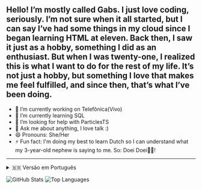 ## Hello! I’m mostly called Gabs. I just love coding, seriously. I’m not sure when it all started, but I can say I’ve had some things in my cloud since I began learning HTML at eleven. Back then, I saw it just as a hobby, something I did as an enthusiast. But when I was twenty-one, I realized this is what I want to do for the rest of my life. It’s not just a hobby, but something I love that makes me feel fulfilled, and since then, that’s what I’ve been doing.

- 🔭 I’m currently working on Telefônica(Vivo)  
- 🌱 I’m currently learning SQL  
- 🤔 I’m looking for help with ParticlesTS  
- 💬 Ask me about anything, I love talk :)  
- 😄 Pronouns: She/Her  
- ⚡ Fun fact: I'm doing my best to learn Dutch so I can understand what my 3-year-old nephew is saying to me. So: Doei Doei👋🏻!

---

<details id="versao-em-portugues">
<summary>🇧🇷 Versão em Português</summary>

## Olá! Eu sou mais chamada por Gabs. Eu simplesmente amo programar, sério. Não tenho certeza de quando tudo começou, mas posso dizer que desde que comecei a aprender HTML aos onze anos, tenho algumas coisinhas que fiz nessa época na minha nuvem. Naquela época, eu via isso apenas como um hobby, algo que fazia como entusiasta. Mas quando completei 21 anos, percebi que é isso que quero fazer pelo resto da minha vida. Não é apenas um hobby, mas algo que amo e que me faz sentir realizada, e desde então é isso que tenho feito.

- 🔭 Atualmente trabalho na Telefônica(Vivo)  
- 🌱 Estou aprendendo SQL  
- 🤔 Preciso de ajuda com ParticlesTS  
- 💬 Pergunte-me qualquer coisa, adoro conversar :)  
- 😄 Pronomes: Ela/Dela  
- ⚡ Curiosidade: Estou dando o meu melhor para aprender holandês, para entender o que meu sobrinho de 3 anos me fala. Então: Doei Doei👋🏻!

</details>


![GitHub Stats](https://github-readme-stats.vercel.app/api?username=fernandagabrielli&show_icons=true&count_private=true&hide=prs&hide_title=true&theme=radical) ![Top Languages](https://github-readme-stats.vercel.app/api/top-langs/?username=fernandagabrielli&layout=compact&theme=radical)

<!--
**FernandaGabrielli/fernandagabrielli** is a ✨ _special_ ✨ repository because its `README.md` (this file) appears on your GitHub profile.

Here are some ideas to get you started:

- 🔭 I’m currently working on ...
- 🌱 I’m currently learning ...
- 👯 I’m looking to collaborate on ...
- 🤔 I’m looking for help with ...
- 💬 Ask me about ...
- 📫 How to reach me: ...
- 😄 Pronouns: ...
- ⚡ Fun fact: ...
-->
